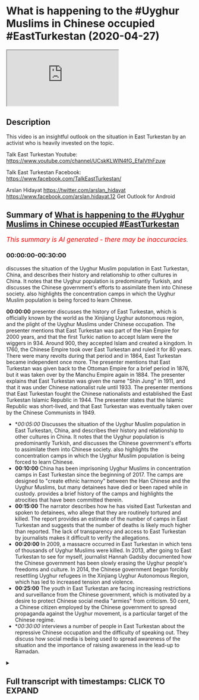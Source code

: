 # What is happening to the #Uyghur Muslims in Chinese occupied #EastTurkestan (2020-04-27)

<iframe loading='lazy' allow='autoplay' src='https://www.youtube.com/embed/jPRjuHtygYI'></iframe>

## Description

This video is an insightful outlook on the situation in East Turkestan by an activist who is heavily invested on the topic. 

Talk East Turkestan Youtube:
https://www.youtube.com/channel/UCskKLWlN4fG_EfaIVthFzuw

Talk East Turkestan Facebook:
https://www.facebook.com/TalkEastTurkestan/

Arslan Hidayat
https://twitter.com/arslan_hidayat
https://www.facebook.com/arslan.hidayat.12
Get Outlook for Android

## Summary of [What is happening to the #Uyghur Muslims in Chinese occupied #EastTurkestan](https://www.youtube.com/watch?v=jPRjuHtygYI)


*<span style="color:red; font-size:125%">This summary is AI generated - there may be inaccuracies</span>. [](/)*

### <a onclick="modifyYTiframeseektime('0')">00:00:00-00:30:00</a>

 discusses the situation of the Uyghur Muslim population in East Turkestan, China, and describes their history and relationship to other cultures in China. It notes that the Uyghur population is predominantly Turkish, and discusses the Chinese government's efforts to assimilate them into Chinese society.  also highlights the concentration camps in which the Uyghur Muslim population is being forced to learn Chinese.

**<a onclick="modifyYTiframeseektime('0')">00:00:00</a>**  presenter discusses the history of East Turkestan, which is officially known by the world as the Xinjiang Uyghur autonomous region, and the plight of the Uyghur Muslims under Chinese occupation. The presenter mentions that East Turkestan was part of the Han Empire for 2000 years, and that the first Turkic nation to accept Islam were the wiggers in 934. Around 900, they accepted Islam and created a kingdom. In 1760, the Chinese Empire took over East Turkestan and ruled it for 80 years. There were many revolts during that period and in 1864, East Turkestan became independent once more. The presenter mentions that East Turkestan was given back to the Ottoman Empire for a brief period in 1876, but it was taken over by the Manchu Empire again in 1884. The presenter explains that East Turkestan was given the name "Shin Jung" in 1911, and that it was under Chinese nationalist rule until 1933. The presenter mentions that East Turkestan fought the Chinese nationalists and established the East Turkestan Islamic Republic in 1944. The presenter states that the Islamic Republic was short-lived, and that East Turkestan was eventually taken over by the Chinese Communists in 1949.
* **<a onclick="modifyYTiframeseektime('300')">00:05:00</a>* Discusses the situation of the Uyghur Muslim population in East Turkestan, China, and describes their history and relationship to other cultures in China. It notes that the Uyghur population is predominantly Turkish, and discusses the Chinese government's efforts to assimilate them into Chinese society.  also highlights the concentration camps in which the Uyghur Muslim population is being forced to learn Chinese.
* **<a onclick="modifyYTiframeseektime('600')">00:10:00</a>** China has been imprisoning Uyghur Muslims in concentration camps in East Turkestan since the beginning of 2017. The camps are designed to "create ethnic harmony" between the Han Chinese and the Uyghur Muslims, but many detainees have died or been raped while in custody.  provides a brief history of the camps and highlights the atrocities that have been committed therein.
* **<a onclick="modifyYTiframeseektime('900')">00:15:00</a>** The narrator describes how he has visited East Turkestan and spoken to detainees, who allege that they are routinely tortured and killed. The report provides an estimate of the number of camps in East Turkestan and suggests that the number of deaths is likely much higher than reported. The lack of transparency and access to East Turkestan by journalists makes it difficult to verify the allegations.
* **<a onclick="modifyYTiframeseektime('1200')">00:20:00</a>** In 2009, a massacre occurred in East Turkestan in which tens of thousands of Uyghur Muslims were killed. In 2013, after going to East Turkestan to see for myself, journalist Hannah Gadsby documented how the Chinese government has been slowly erasing the Uyghur people's freedoms and culture. In 2014, the Chinese government began forcibly resettling Uyghur refugees in the Xinjiang Uyghur Autonomous Region, which has led to increased tension and violence.
* **<a onclick="modifyYTiframeseektime('1500')">00:25:00</a>** The youth in East Turkestan are facing increasing restrictions and surveillance from the Chinese government, which is motivated by a desire to protect Chinese social media "armies" from criticism. 50 cent, a Chinese citizen employed by the Chinese government to spread propaganda against the Uyghur movement, is a particular target of the Chinese regime.
* **<a onclick="modifyYTiframeseektime('1800')">00:30:00</a>* interviews a number of people in East Turkestan about the repressive Chinese occupation and the difficulty of speaking out. They discuss how social media is being used to spread awareness of the situation and the importance of raising awareness in the lead-up to Ramadan.

<details><summary><h2>Full transcript with timestamps: CLICK TO EXPAND</h2></summary>

<a onclick="modifyYTiframeseektime('0')">0:00:00</a> assalamualaikum warahmatullahi what I  
<a onclick="modifyYTiframeseektime('2')">0:00:02</a> care to and welcome to a special show  
<a onclick="modifyYTiframeseektime('4')">0:00:04</a> with a special guest who is a weaker  
<a onclick="modifyYTiframeseektime('7')">0:00:07</a> Muslim who is an activist who's been  
<a onclick="modifyYTiframeseektime('8')">0:00:08</a> very active on media mainstream media  
<a onclick="modifyYTiframeseektime('12')">0:00:12</a> BBC T is equal T NT or T RT a crabber  
<a onclick="modifyYTiframeseektime('17')">0:00:17</a> yeah yeah the Turkish channel right Al  
<a onclick="modifyYTiframeseektime('21')">0:00:21</a> Jazeera and many other and many other  
<a onclick="modifyYTiframeseektime('23')">0:00:23</a> important channels it's obviously got  
<a onclick="modifyYTiframeseektime('25')">0:00:25</a> very important information to give us  
<a onclick="modifyYTiframeseektime('28')">0:00:28</a> today about the plight of the weakened  
<a onclick="modifyYTiframeseektime('31')">0:00:31</a> Muslims in East Turkestan so before we  
<a onclick="modifyYTiframeseektime('36')">0:00:36</a> get started with what's happening on the  
<a onclick="modifyYTiframeseektime('38')">0:00:38</a> ground now I thought we potentially  
<a onclick="modifyYTiframeseektime('40')">0:00:40</a> better get started with maybe a brief  
<a onclick="modifyYTiframeseektime('43')">0:00:43</a> history of who are the weaker people and  
<a onclick="modifyYTiframeseektime('45')">0:00:45</a> what is the history of of those bigger  
<a onclick="modifyYTiframeseektime('48')">0:00:48</a> people in the East segment son sure um  
<a onclick="modifyYTiframeseektime('52')">0:00:52</a> today what what the Chinese call or what  
<a onclick="modifyYTiframeseektime('55')">0:00:55</a> it's officially called by the world  
<a onclick="modifyYTiframeseektime('56')">0:00:56</a> bodies as the Xin Jiang we got  
<a onclick="modifyYTiframeseektime('59')">0:00:59</a> autonomous region we often refer to as  
<a onclick="modifyYTiframeseektime('61')">0:01:01</a> Chinese occupied East Turkestan and I  
<a onclick="modifyYTiframeseektime('65')">0:01:05</a> mean you could go in 2000 years of  
<a onclick="modifyYTiframeseektime('67')">0:01:07</a> history but maybe the week is coming to  
<a onclick="modifyYTiframeseektime('71')">0:01:11</a> play especially during the Qatar Han  
<a onclick="modifyYTiframeseektime('74')">0:01:14</a> Empire period where the wiggers in 934  
<a onclick="modifyYTiframeseektime('77')">0:01:17</a> accept Islam and they are the first  
<a onclick="modifyYTiframeseektime('80')">0:01:20</a> Turkic nation to accept this lab and and  
<a onclick="modifyYTiframeseektime('83')">0:01:23</a> make a kingdom out of it they make the  
<a onclick="modifyYTiframeseektime('86')">0:01:26</a> first Kingdom and even the word Google  
<a onclick="modifyYTiframeseektime('89')">0:01:29</a> in Turkish regard actually means  
<a onclick="modifyYTiframeseektime('91')">0:01:31</a> civilize because they were the first  
<a onclick="modifyYTiframeseektime('93')">0:01:33</a> shows generally Turkic / Mongol people  
<a onclick="modifyYTiframeseektime('96')">0:01:36</a> are nomadic people and the week is were  
<a onclick="modifyYTiframeseektime('98')">0:01:38</a> the first branch of Turks to leave that  
<a onclick="modifyYTiframeseektime('101')">0:01:41</a> nomadic lifestyle and create a  
<a onclick="modifyYTiframeseektime('103')">0:01:43</a> civilization in agriculture and so  
<a onclick="modifyYTiframeseektime('107')">0:01:47</a> around 900 they accept Islam and then  
<a onclick="modifyYTiframeseektime('109')">0:01:49</a> it's like a few hundred years of within  
<a onclick="modifyYTiframeseektime('113')">0:01:53</a> a week a kingdom of different sort of  
<a onclick="modifyYTiframeseektime('115')">0:01:55</a> kingdoms within Turkey kingdoms it's not  
<a onclick="modifyYTiframeseektime('119')">0:01:59</a> until we get to about 1760 where we  
<a onclick="modifyYTiframeseektime('123')">0:02:03</a> start having issues with the Chinese  
<a onclick="modifyYTiframeseektime('126')">0:02:06</a> Empire and during that time we get into  
<a onclick="modifyYTiframeseektime('129')">0:02:09</a> contact the wiggers get into contact  
<a onclick="modifyYTiframeseektime('131')">0:02:11</a> with a Manchu Empire  
<a onclick="modifyYTiframeseektime('133')">0:02:13</a> and they take over what we now refer to  
<a onclick="modifyYTiframeseektime('136')">0:02:16</a> as East Turkestan in 1760 they sort of  
<a onclick="modifyYTiframeseektime('140')">0:02:20</a> rule that part of the land and we'll get  
<a onclick="modifyYTiframeseektime('143')">0:02:23</a> into the geography as well for about 80  
<a onclick="modifyYTiframeseektime('145')">0:02:25</a> or so years during those 80 years there  
<a onclick="modifyYTiframeseektime('148')">0:02:28</a> are many revolts and in about 1864 the  
<a onclick="modifyYTiframeseektime('154')">0:02:34</a> week has become independent once more  
<a onclick="modifyYTiframeseektime('156')">0:02:36</a> from the Manchu Empire and then during  
<a onclick="modifyYTiframeseektime('160')">0:02:40</a> that period for the for a very brief  
<a onclick="modifyYTiframeseektime('162')">0:02:42</a> period the week is actually give back to  
<a onclick="modifyYTiframeseektime('165')">0:02:45</a> the Ottoman empires world very briefly  
<a onclick="modifyYTiframeseektime('167')">0:02:47</a> but again it's short-lived and we are  
<a onclick="modifyYTiframeseektime('170')">0:02:50</a> taken over by the Manchurians again in  
<a onclick="modifyYTiframeseektime('173')">0:02:53</a> 1876 then for about eight years or so  
<a onclick="modifyYTiframeseektime('177')">0:02:57</a> there's a bit more revolt and then the  
<a onclick="modifyYTiframeseektime('180')">0:03:00</a> the Ching dynasty basically during that  
<a onclick="modifyYTiframeseektime('183')">0:03:03</a> period in 1884  
<a onclick="modifyYTiframeseektime('186')">0:03:06</a> we are labeled as Shin Jung which  
<a onclick="modifyYTiframeseektime('189')">0:03:09</a> literally means new frontier or new land  
<a onclick="modifyYTiframeseektime('193')">0:03:13</a> and then it's not until 1911 that the  
<a onclick="modifyYTiframeseektime('198')">0:03:18</a> Manchu Empire totally is wiped out by  
<a onclick="modifyYTiframeseektime('201')">0:03:21</a> the Chinese nationalists and we fall  
<a onclick="modifyYTiframeseektime('204')">0:03:24</a> under chinese nationalist rule and then  
<a onclick="modifyYTiframeseektime('207')">0:03:27</a> from 1911 to about 1933 we we fight the  
<a onclick="modifyYTiframeseektime('213')">0:03:33</a> Chinese nationalists and we establish  
<a onclick="modifyYTiframeseektime('215')">0:03:35</a> the East Turkestan Islamic Republic and  
<a onclick="modifyYTiframeseektime('218')">0:03:38</a> this is was established in the city of  
<a onclick="modifyYTiframeseektime('221')">0:03:41</a> kashgar which is very close to the which  
<a onclick="modifyYTiframeseektime('223')">0:03:43</a> which orders with Afghanistan and it's  
<a onclick="modifyYTiframeseektime('226')">0:03:46</a> actually recognized by but by the Afghan  
<a onclick="modifyYTiframeseektime('229')">0:03:49</a> government back then and also turkey the  
<a onclick="modifyYTiframeseektime('232')">0:03:52</a> Turkish Republic but unfortunately this  
<a onclick="modifyYTiframeseektime('235')">0:03:55</a> Islamic Republic is short-lived and then  
<a onclick="modifyYTiframeseektime('238')">0:03:58</a> we lose the fight to the Chinese  
<a onclick="modifyYTiframeseektime('241')">0:04:01</a> nationalists once more and then in in  
<a onclick="modifyYTiframeseektime('245')">0:04:05</a> about eleven years later in 1944 towards  
<a onclick="modifyYTiframeseektime('248')">0:04:08</a> the north of East Turkestan in the city  
<a onclick="modifyYTiframeseektime('250')">0:04:10</a> of gujja we established the East  
<a onclick="modifyYTiframeseektime('252')">0:04:12</a> Turkestan Republic and that goes on for  
<a onclick="modifyYTiframeseektime('255')">0:04:15</a> about five or six years until the  
<a onclick="modifyYTiframeseektime('257')">0:04:17</a> Chinese Communist disband that  
<a onclick="modifyYTiframeseektime('260')">0:04:20</a> government in 1949 and then we've been  
<a onclick="modifyYTiframeseektime('263')">0:04:23</a> living for the past 70 odd years and  
<a onclick="modifyYTiframeseektime('266')">0:04:26</a> communist rule Chinese communist rule  
<a onclick="modifyYTiframeseektime('269')">0:04:29</a> together with Tibet together with Inner  
<a onclick="modifyYTiframeseektime('271')">0:04:31</a> Mongolia and since that day they  
<a onclick="modifyYTiframeseektime('275')">0:04:35</a> promised us autonomy technically we are  
<a onclick="modifyYTiframeseektime('278')">0:04:38</a> labeled the shinjang we got enemies  
<a onclick="modifyYTiframeseektime('280')">0:04:40</a> region but we have we don't receive any  
<a onclick="modifyYTiframeseektime('283')">0:04:43</a> autonomy our leaders are puppets and we  
<a onclick="modifyYTiframeseektime('287')">0:04:47</a> and we've gone through many oppressions  
<a onclick="modifyYTiframeseektime('289')">0:04:49</a> throughout the times whether it be  
<a onclick="modifyYTiframeseektime('291')">0:04:51</a> during whether it be our own Arabic  
<a onclick="modifyYTiframeseektime('295')">0:04:55</a> script because we do use Arabic script  
<a onclick="modifyYTiframeseektime('297')">0:04:57</a> that was then later changed into Latin  
<a onclick="modifyYTiframeseektime('300')">0:05:00</a> for a period of time just like what  
<a onclick="modifyYTiframeseektime('302')">0:05:02</a> Turkey did with Ataturk but then later  
<a onclick="modifyYTiframeseektime('304')">0:05:04</a> again they changed it back to Arabic so  
<a onclick="modifyYTiframeseektime('307')">0:05:07</a> one you change the Arabic script once  
<a onclick="modifyYTiframeseektime('309')">0:05:09</a> you lose a whole generation of people  
<a onclick="modifyYTiframeseektime('311')">0:05:11</a> they become in the room and in another  
<a onclick="modifyYTiframeseektime('313')">0:05:13</a> 20 years you change the script once more  
<a onclick="modifyYTiframeseektime('315')">0:05:15</a> so the Chinese have been keeping the the  
<a onclick="modifyYTiframeseektime('319')">0:05:19</a> Weig as literate  
<a onclick="modifyYTiframeseektime('321')">0:05:21</a> [Music]  
<a onclick="modifyYTiframeseektime('322')">0:05:22</a> you know not knowledged and not schooled  
<a onclick="modifyYTiframeseektime('324')">0:05:24</a> and this is a typical of all communist  
<a onclick="modifyYTiframeseektime('328')">0:05:28</a> regimes you know attacking professors  
<a onclick="modifyYTiframeseektime('330')">0:05:30</a> attacking the rich attacking the  
<a onclick="modifyYTiframeseektime('332')">0:05:32</a> businessman and in attacking agency  
<a onclick="modifyYTiframeseektime('334')">0:05:34</a> basically I could go on until today  
<a onclick="modifyYTiframeseektime('337')">0:05:37</a> basically if you if you'd like or well I  
<a onclick="modifyYTiframeseektime('341')">0:05:41</a> mean that's that's very comprehensive in  
<a onclick="modifyYTiframeseektime('344')">0:05:44</a> the short space of time history  
<a onclick="modifyYTiframeseektime('348')">0:05:48</a> tree-like of the of the Weir's what are  
<a onclick="modifyYTiframeseektime('352')">0:05:52</a> the population sizes just for people to  
<a onclick="modifyYTiframeseektime('353')">0:05:53</a> get kind of more of a visual picture now  
<a onclick="modifyYTiframeseektime('355')">0:05:55</a> what's what is the population size what  
<a onclick="modifyYTiframeseektime('357')">0:05:57</a> language do people speak tell us more  
<a onclick="modifyYTiframeseektime('360')">0:06:00</a> about these people I mean to what extent  
<a onclick="modifyYTiframeseektime('362')">0:06:02</a> are they integrated into Chinese society  
<a onclick="modifyYTiframeseektime('364')">0:06:04</a> if at all to what extent are they likely  
<a onclick="modifyYTiframeseektime('367')">0:06:07</a> to know Mandarin Chinese or any kind of  
<a onclick="modifyYTiframeseektime('370')">0:06:10</a> Chinese so give us a bit of a glimpse as  
<a onclick="modifyYTiframeseektime('374')">0:06:14</a> to what what the wiggers are like today  
<a onclick="modifyYTiframeseektime('377')">0:06:17</a> and and something about the week of  
<a onclick="modifyYTiframeseektime('379')">0:06:19</a> people yes so the week is by nature by  
<a onclick="modifyYTiframeseektime('384')">0:06:24</a> nature or by say blood are a link to the  
<a onclick="modifyYTiframeseektime('387')">0:06:27</a> Turks so even when you go to Turkey or  
<a onclick="modifyYTiframeseektime('389')">0:06:29</a> when you talk to Turkish people they  
<a onclick="modifyYTiframeseektime('392')">0:06:32</a> they have this special tree of you know  
<a onclick="modifyYTiframeseektime('394')">0:06:34</a> what they call like where their gene  
<a onclick="modifyYTiframeseektime('396')">0:06:36</a> comes from or so to speak so we are  
<a onclick="modifyYTiframeseektime('399')">0:06:39</a> linked to the Turkic people  
<a onclick="modifyYTiframeseektime('400')">0:06:40</a> and when we refer to East Turkestan we  
<a onclick="modifyYTiframeseektime('403')">0:06:43</a> don't just refer to the wiggers even  
<a onclick="modifyYTiframeseektime('405')">0:06:45</a> though we make the majority within the  
<a onclick="modifyYTiframeseektime('408')">0:06:48</a> framework of Turkestan or Eastern  
<a onclick="modifyYTiframeseektime('410')">0:06:50</a> castaigne Kazakh Turks is Beck Turks  
<a onclick="modifyYTiframeseektime('412')">0:06:52</a> Kurds Turks hotter Turks the the wiggers  
<a onclick="modifyYTiframeseektime('417')">0:06:57</a> the language itself is Turkish so if I  
<a onclick="modifyYTiframeseektime('421')">0:07:01</a> were to speak say say - Ali Dawa very  
<a onclick="modifyYTiframeseektime('424')">0:07:04</a> slowly in the wiggling which you would  
<a onclick="modifyYTiframeseektime('426')">0:07:06</a> understand me I do know the Turkish  
<a onclick="modifyYTiframeseektime('428')">0:07:08</a> language itself as well so that the  
<a onclick="modifyYTiframeseektime('431')">0:07:11</a> Turks understand each other and the  
<a onclick="modifyYTiframeseektime('435')">0:07:15</a> language wise according to Chinese  
<a onclick="modifyYTiframeseektime('438')">0:07:18</a> statistics we are 11 million people but  
<a onclick="modifyYTiframeseektime('440')">0:07:20</a> we say we are anywhere anywhere between  
<a onclick="modifyYTiframeseektime('444')">0:07:24</a> 25 to 40 million obviously the Chinese  
<a onclick="modifyYTiframeseektime('447')">0:07:27</a> don't let us do any statistics they seem  
<a onclick="modifyYTiframeseektime('449')">0:07:29</a> to just keep our population the same  
<a onclick="modifyYTiframeseektime('451')">0:07:31</a> over especially after 1990 our  
<a onclick="modifyYTiframeseektime('454')">0:07:34</a> population hasn't changed for some  
<a onclick="modifyYTiframeseektime('455')">0:07:35</a> reason they like to keep it small on  
<a onclick="modifyYTiframeseektime('457')">0:07:37</a> paper and when the first when before  
<a onclick="modifyYTiframeseektime('462')">0:07:42</a> China's invasion the the Chinese  
<a onclick="modifyYTiframeseektime('465')">0:07:45</a> population is Turkestan was less than a  
<a onclick="modifyYTiframeseektime('467')">0:07:47</a> percent maybe like half a percent but  
<a onclick="modifyYTiframeseektime('470')">0:07:50</a> now according to China it's about 50 50  
<a onclick="modifyYTiframeseektime('474')">0:07:54</a> 50 percent Han and then 50 percent we  
<a onclick="modifyYTiframeseektime('476')">0:07:56</a> guess and then within that 50 percent  
<a onclick="modifyYTiframeseektime('478')">0:07:58</a> there are a small minority of Cossacks  
<a onclick="modifyYTiframeseektime('480')">0:08:00</a> could his respects Attar's yeah but  
<a onclick="modifyYTiframeseektime('486')">0:08:06</a> those are the weaker people for you and  
<a onclick="modifyYTiframeseektime('488')">0:08:08</a> the frustration with the Chinese  
<a onclick="modifyYTiframeseektime('491')">0:08:11</a> government is that while whilst many  
<a onclick="modifyYTiframeseektime('493')">0:08:13</a> other cultures because China posts  
<a onclick="modifyYTiframeseektime('496')">0:08:16</a> itself and prides itself of having 56  
<a onclick="modifyYTiframeseektime('499')">0:08:19</a> nationalities within or 56 ethnic groups  
<a onclick="modifyYTiframeseektime('503')">0:08:23</a> within China but we are the ones that  
<a onclick="modifyYTiframeseektime('507')">0:08:27</a> haven't necessarily integrated into  
<a onclick="modifyYTiframeseektime('509')">0:08:29</a> there or been assimilated into their  
<a onclick="modifyYTiframeseektime('512')">0:08:32</a> framework and it's maybe you've heard of  
<a onclick="modifyYTiframeseektime('516')">0:08:36</a> the recent crackdown in the last three  
<a onclick="modifyYTiframeseektime('518')">0:08:38</a> years these concentration camps where  
<a onclick="modifyYTiframeseektime('521')">0:08:41</a> they finally said enough is enough  
<a onclick="modifyYTiframeseektime('524')">0:08:44</a> you're either going to become Chinese or  
<a onclick="modifyYTiframeseektime('526')">0:08:46</a> not because how our allegiance has not  
<a onclick="modifyYTiframeseektime('530')">0:08:50</a> been necessarily to Beijing it's been  
<a onclick="modifyYTiframeseektime('533')">0:08:53</a> more  
<a onclick="modifyYTiframeseektime('534')">0:08:54</a> towards to our Turkic brothers in  
<a onclick="modifyYTiframeseektime('535')">0:08:55</a> Central Asia to to our Middle Eastern  
<a onclick="modifyYTiframeseektime('539')">0:08:59</a> brothers in the Middle East so we looked  
<a onclick="modifyYTiframeseektime('542')">0:09:02</a> out and even the way we look the way we  
<a onclick="modifyYTiframeseektime('544')">0:09:04</a> speak in recent years I mean the the  
<a onclick="modifyYTiframeseektime('548')">0:09:08</a> weaker people have had to learn Chinese  
<a onclick="modifyYTiframeseektime('550')">0:09:10</a> I mean it is it is that is it is the  
<a onclick="modifyYTiframeseektime('553')">0:09:13</a> nation's language after all if you don't  
<a onclick="modifyYTiframeseektime('555')">0:09:15</a> know Chinese you wouldn't be able to  
<a onclick="modifyYTiframeseektime('557')">0:09:17</a> study so weak is predominantly do you  
<a onclick="modifyYTiframeseektime('560')">0:09:20</a> know the Chinese Mandarin language yeah  
<a onclick="modifyYTiframeseektime('563')">0:09:23</a> and you may have heard that and we'll  
<a onclick="modifyYTiframeseektime('566')">0:09:26</a> probably get into that later that why  
<a onclick="modifyYTiframeseektime('567')">0:09:27</a> they're putting us into concentration  
<a onclick="modifyYTiframeseektime('569')">0:09:29</a> camp is to teach us Chinese Mandarin but  
<a onclick="modifyYTiframeseektime('571')">0:09:31</a> most of the people that that you've seen  
<a onclick="modifyYTiframeseektime('573')">0:09:33</a> put are actually very educated people so  
<a onclick="modifyYTiframeseektime('578')">0:09:38</a> let's get to that right now because I  
<a onclick="modifyYTiframeseektime('580')">0:09:40</a> think we've got a good picture of who  
<a onclick="modifyYTiframeseektime('582')">0:09:42</a> the weaker people are what the history  
<a onclick="modifyYTiframeseektime('584')">0:09:44</a> is because I think that he realizes them  
<a onclick="modifyYTiframeseektime('586')">0:09:46</a> not just for let's say non-muslims who  
<a onclick="modifyYTiframeseektime('589')">0:09:49</a> are watching this but also for us  
<a onclick="modifyYTiframeseektime('592')">0:09:52</a> Muslims who might not have much  
<a onclick="modifyYTiframeseektime('594')">0:09:54</a> information about the weekers myself  
<a onclick="modifyYTiframeseektime('597')">0:09:57</a> included so I think it's very important  
<a onclick="modifyYTiframeseektime('599')">0:09:59</a> that we we do study a little bit more  
<a onclick="modifyYTiframeseektime('601')">0:10:01</a> about the history studied a little bit  
<a onclick="modifyYTiframeseektime('603')">0:10:03</a> more about the society and the people  
<a onclick="modifyYTiframeseektime('605')">0:10:05</a> what's going on in China now so the most  
<a onclick="modifyYTiframeseektime('610')">0:10:10</a> recent thing that has been going on  
<a onclick="modifyYTiframeseektime('613')">0:10:13</a> especially since the beginning of 2017  
<a onclick="modifyYTiframeseektime('616')">0:10:16</a> China have decided to put the wiggers  
<a onclick="modifyYTiframeseektime('618')">0:10:18</a> into and and we've seen it and today I  
<a onclick="modifyYTiframeseektime('623')">0:10:23</a> made a video about it as well just like  
<a onclick="modifyYTiframeseektime('625')">0:10:25</a> what happened to the Jews into  
<a onclick="modifyYTiframeseektime('626')">0:10:26</a> concentration camps before I mean it's  
<a onclick="modifyYTiframeseektime('630')">0:10:30</a> not like it's starting 2017 the the  
<a onclick="modifyYTiframeseektime('633')">0:10:33</a> weeks have always been oppressed over  
<a onclick="modifyYTiframeseektime('635')">0:10:35</a> the last 70 years but especially these  
<a onclick="modifyYTiframeseektime('638')">0:10:38</a> last three years regardless of how  
<a onclick="modifyYTiframeseektime('641')">0:10:41</a> religious someone is or regardless of  
<a onclick="modifyYTiframeseektime('645')">0:10:45</a> how loyal they were to the Communist  
<a onclick="modifyYTiframeseektime('647')">0:10:47</a> Party it based simply on your ethnic  
<a onclick="modifyYTiframeseektime('651')">0:10:51</a> identity you were put into this  
<a onclick="modifyYTiframeseektime('653')">0:10:53</a> concentration camp to be basically fixed  
<a onclick="modifyYTiframeseektime('657')">0:10:57</a> or to be retrained re-educated and in  
<a onclick="modifyYTiframeseektime('661')">0:11:01</a> the process many have died so if I if I  
<a onclick="modifyYTiframeseektime('665')">0:11:05</a> can go into what actually happened  
<a onclick="modifyYTiframeseektime('666')">0:11:06</a> in these camps there are actually four  
<a onclick="modifyYTiframeseektime('668')">0:11:08</a> types of camps for four levels of camps  
<a onclick="modifyYTiframeseektime('671')">0:11:11</a> the first type of camp is the lightest  
<a onclick="modifyYTiframeseektime('674')">0:11:14</a> where probably the people that have that  
<a onclick="modifyYTiframeseektime('678')">0:11:18</a> are not a threat to society so sort of  
<a onclick="modifyYTiframeseektime('681')">0:11:21</a> threats to Chinese society is if you  
<a onclick="modifyYTiframeseektime('684')">0:11:24</a> have connections overseas if you make a  
<a onclick="modifyYTiframeseektime('687')">0:11:27</a> telephone call overseas if you have if  
<a onclick="modifyYTiframeseektime('689')">0:11:29</a> you if you have ever owned any religious  
<a onclick="modifyYTiframeseektime('692')">0:11:32</a> items so holding on to prayer mats or  
<a onclick="modifyYTiframeseektime('695')">0:11:35</a> Koran or hanging things or saying I  
<a onclick="modifyYTiframeseektime('700')">0:11:40</a> don't know if you've got religious or  
<a onclick="modifyYTiframeseektime('702')">0:11:42</a> possessions or so you can check this out  
<a onclick="modifyYTiframeseektime('706')">0:11:46</a> as well  
<a onclick="modifyYTiframeseektime('707')">0:11:47</a> 1.1 million Chinese officials were sent  
<a onclick="modifyYTiframeseektime('711')">0:11:51</a> in to  
<a onclick="modifyYTiframeseektime('712')">0:11:52</a> Weger homes and and you had no choice  
<a onclick="modifyYTiframeseektime('716')">0:11:56</a> for this under the guise of creating  
<a onclick="modifyYTiframeseektime('720')">0:12:00</a> ethnic harmony between the Han and the  
<a onclick="modifyYTiframeseektime('723')">0:12:03</a> Wigga and we thought you know this is  
<a onclick="modifyYTiframeseektime('726')">0:12:06</a> good all right that they'll get to know  
<a onclick="modifyYTiframeseektime('728')">0:12:08</a> what it'll be like a cultural exchange  
<a onclick="modifyYTiframeseektime('730')">0:12:10</a> because it's very easy very I mean even  
<a onclick="modifyYTiframeseektime('733')">0:12:13</a> though we cousin Han Chinese do work  
<a onclick="modifyYTiframeseektime('735')">0:12:15</a> together it's it's very unlikely that  
<a onclick="modifyYTiframeseektime('737')">0:12:17</a> you would invite that let have them  
<a onclick="modifyYTiframeseektime('738')">0:12:18</a> sleep over and all this during that time  
<a onclick="modifyYTiframeseektime('740')">0:12:20</a> the wigs were surveilled and they saw  
<a onclick="modifyYTiframeseektime('743')">0:12:23</a> how they interacted so this notion of or  
<a onclick="modifyYTiframeseektime('747')">0:12:27</a> they could practice at home and not  
<a onclick="modifyYTiframeseektime('750')">0:12:30</a> practice outside that doesn't exist for  
<a onclick="modifyYTiframeseektime('752')">0:12:32</a> us so during that time they were able to  
<a onclick="modifyYTiframeseektime('754')">0:12:34</a> establish how whether how much Chinese  
<a onclick="modifyYTiframeseektime('758')">0:12:38</a> Mandarin they spoke at home because now  
<a onclick="modifyYTiframeseektime('761')">0:12:41</a> in public spaces the weaker language  
<a onclick="modifyYTiframeseektime('763')">0:12:43</a> itself is banned so how what sort of  
<a onclick="modifyYTiframeseektime('767')">0:12:47</a> lessons were they teaching their kids  
<a onclick="modifyYTiframeseektime('768')">0:12:48</a> and it could be things like not even at  
<a onclick="modifyYTiframeseektime('771')">0:12:51</a> fully Islamic like my son eat with your  
<a onclick="modifyYTiframeseektime('774')">0:12:54</a> right hand  
<a onclick="modifyYTiframeseektime('775')">0:12:55</a> like there's no sir you know you don't  
<a onclick="modifyYTiframeseektime('778')">0:12:58</a> even have to say all the the the  
<a onclick="modifyYTiframeseektime('780')">0:13:00</a> Shaitaan eats with his left it's just  
<a onclick="modifyYTiframeseektime('781')">0:13:01</a> available white with his right hand so  
<a onclick="modifyYTiframeseektime('784')">0:13:04</a> all these things are jotted down and  
<a onclick="modifyYTiframeseektime('786')">0:13:06</a> jotted in and so from this they sort of  
<a onclick="modifyYTiframeseektime('790')">0:13:10</a> gather who's at what degree so the  
<a onclick="modifyYTiframeseektime('793')">0:13:13</a> lightest punishment is basically this  
<a onclick="modifyYTiframeseektime('795')">0:13:15</a> first sort of care will you literally go  
<a onclick="modifyYTiframeseektime('797')">0:13:17</a> to like work from 9:00 to 5:00 your  
<a onclick="modifyYTiframeseektime('800')">0:13:20</a> this is the lightest is the actual camp  
<a onclick="modifyYTiframeseektime('805')">0:13:25</a> where you are Satan and you actually  
<a onclick="modifyYTiframeseektime('807')">0:13:27</a> stay you live there people have told us  
<a onclick="modifyYTiframeseektime('811')">0:13:31</a> former detainees have told us and this  
<a onclick="modifyYTiframeseektime('814')">0:13:34</a> is widely covered in Western media and  
<a onclick="modifyYTiframeseektime('816')">0:13:36</a> east media they were on four to five  
<a onclick="modifyYTiframeseektime('819')">0:13:39</a> hundred calorie diets they were made to  
<a onclick="modifyYTiframeseektime('822')">0:13:42</a> repent macabre to Xi Jinping and there  
<a onclick="modifyYTiframeseektime('827')">0:13:47</a> are signs out on the streets and again  
<a onclick="modifyYTiframeseektime('829')">0:13:49</a> this is everything that I'm gonna say is  
<a onclick="modifyYTiframeseektime('831')">0:13:51</a> recorded you can do your own research of  
<a onclick="modifyYTiframeseektime('833')">0:13:53</a> this that Xi Jinping is literally God  
<a onclick="modifyYTiframeseektime('836')">0:13:56</a> and they haven't have a TV screen on him  
<a onclick="modifyYTiframeseektime('838')">0:13:58</a> and you need to write letters to him and  
<a onclick="modifyYTiframeseektime('840')">0:14:00</a> so people are making Toba because they  
<a onclick="modifyYTiframeseektime('843')">0:14:03</a> were making tawba to Allah so religion  
<a onclick="modifyYTiframeseektime('845')">0:14:05</a> not just Islam Christianity Buddhism  
<a onclick="modifyYTiframeseektime('848')">0:14:08</a> Falun Gong you may have heard of these  
<a onclick="modifyYTiframeseektime('850')">0:14:10</a> groups any religion and this is under  
<a onclick="modifyYTiframeseektime('853')">0:14:13</a> all communist regimes are banned even  
<a onclick="modifyYTiframeseektime('855')">0:14:15</a> though they have stayed one religion  
<a onclick="modifyYTiframeseektime('857')">0:14:17</a> where they propagate their own communism  
<a onclick="modifyYTiframeseektime('858')">0:14:18</a> and it's not real religion so that's the  
<a onclick="modifyYTiframeseektime('860')">0:14:20</a> main sort of concentration camp that  
<a onclick="modifyYTiframeseektime('862')">0:14:22</a> we're talking about where there are four  
<a onclick="modifyYTiframeseektime('864')">0:14:24</a> to five hundred calorie diets women are  
<a onclick="modifyYTiframeseektime('866')">0:14:26</a> sterilized they are injected with  
<a onclick="modifyYTiframeseektime('868')">0:14:28</a> something but but the the former  
<a onclick="modifyYTiframeseektime('870')">0:14:30</a> detainees the women they were saying  
<a onclick="modifyYTiframeseektime('872')">0:14:32</a> they they they ended up not having their  
<a onclick="modifyYTiframeseektime('874')">0:14:34</a> periods there is gang rape regardless of  
<a onclick="modifyYTiframeseektime('878')">0:14:38</a> men and women even some men have  
<a onclick="modifyYTiframeseektime('881')">0:14:41</a> testified that they were gang-raped by  
<a onclick="modifyYTiframeseektime('883')">0:14:43</a> prison guards and once the evidence  
<a onclick="modifyYTiframeseektime('887')">0:14:47</a> would miss all of the evidence is based  
<a onclick="modifyYTiframeseektime('890')">0:14:50</a> on testimony and number two there is  
<a onclick="modifyYTiframeseektime('892')">0:14:52</a> satellite images of the actual camps but  
<a onclick="modifyYTiframeseektime('895')">0:14:55</a> video footage of actually what's  
<a onclick="modifyYTiframeseektime('898')">0:14:58</a> happening no we don't have any footage  
<a onclick="modifyYTiframeseektime('899')">0:14:59</a> of this so it's based on testimony the  
<a onclick="modifyYTiframeseektime('902')">0:15:02</a> mowjood the the realization of the camps  
<a onclick="modifyYTiframeseektime('905')">0:15:05</a> have been seen on through google images  
<a onclick="modifyYTiframeseektime('909')">0:15:09</a> through google maps and whenever any  
<a onclick="modifyYTiframeseektime('911')">0:15:11</a> foreign visitor investigate the  
<a onclick="modifyYTiframeseektime('914')">0:15:14</a> journalist does want to go to a specific  
<a onclick="modifyYTiframeseektime('917')">0:15:17</a> area and follow those addresses on the  
<a onclick="modifyYTiframeseektime('919')">0:15:19</a> maps that were given they are stopped if  
<a onclick="modifyYTiframeseektime('922')">0:15:22</a> there is nothing to hide why stopping  
<a onclick="modifyYTiframeseektime('924')">0:15:24</a> them and so for example i've seen  
<a onclick="modifyYTiframeseektime('928')">0:15:28</a> yourself for example going to a row  
<a onclick="modifyYTiframeseektime('930')">0:15:30</a> Hinda going to you know these very  
<a onclick="modifyYTiframeseektime('932')">0:15:32</a> delicate sensitive places  
<a onclick="modifyYTiframeseektime('934')">0:15:34</a> you would not be able to do that in East  
<a onclick="modifyYTiframeseektime('936')">0:15:36</a> Turkestan you want to be able to  
<a onclick="modifyYTiframeseektime('939')">0:15:39</a> interview the people so that's the  
<a onclick="modifyYTiframeseektime('941')">0:15:41</a> second solo that's it that's the second  
<a onclick="modifyYTiframeseektime('943')">0:15:43</a> camp the third camp yeah what ask you  
<a onclick="modifyYTiframeseektime('947')">0:15:47</a> just on that point yeah how would you  
<a onclick="modifyYTiframeseektime('950')">0:15:50</a> compare the wigger situation with the  
<a onclick="modifyYTiframeseektime('952')">0:15:52</a> ring gear situation you know as you kind  
<a onclick="modifyYTiframeseektime('956')">0:15:56</a> of mentioned I'm gonna go into Burma but  
<a onclick="modifyYTiframeseektime('957')">0:15:57</a> I went to Cox's Bazar which is on the  
<a onclick="modifyYTiframeseektime('960')">0:16:00</a> account of all the with Burma and I  
<a onclick="modifyYTiframeseektime('963')">0:16:03</a> spoke to many of the women said that  
<a onclick="modifyYTiframeseektime('966')">0:16:06</a> they seemed their own children you know  
<a onclick="modifyYTiframeseektime('969')">0:16:09</a> put into fires and burn alive and gang  
<a onclick="modifyYTiframeseektime('973')">0:16:13</a> rape but all this first sinister stuff I  
<a onclick="modifyYTiframeseektime('976')">0:16:16</a> was gonna ask to what extent now is that  
<a onclick="modifyYTiframeseektime('979')">0:16:19</a> comparable with what's going on in China  
<a onclick="modifyYTiframeseektime('982')">0:16:22</a> are we seeing the same kind of thing as  
<a onclick="modifyYTiframeseektime('985')">0:16:25</a> it is it just genocide or killings and  
<a onclick="modifyYTiframeseektime('987')">0:16:27</a> I've been what kind of numbers are we  
<a onclick="modifyYTiframeseektime('989')">0:16:29</a> talking about is there anywhere similar  
<a onclick="modifyYTiframeseektime('991')">0:16:31</a> to running game but would you say it's  
<a onclick="modifyYTiframeseektime('994')">0:16:34</a> lesser than that we just say it's  
<a onclick="modifyYTiframeseektime('996')">0:16:36</a> similar to it in many ways or what would  
<a onclick="modifyYTiframeseektime('998')">0:16:38</a> be your assessment so basically based  
<a onclick="modifyYTiframeseektime('1001')">0:16:41</a> based on what the former detainees have  
<a onclick="modifyYTiframeseektime('1002')">0:16:42</a> said they're saying anyway based on  
<a onclick="modifyYTiframeseektime('1005')">0:16:45</a> their experiences on average they were  
<a onclick="modifyYTiframeseektime('1006')">0:16:46</a> saying they were at least seeing ten  
<a onclick="modifyYTiframeseektime('1009')">0:16:49</a> people every month leaving their cells  
<a onclick="modifyYTiframeseektime('1011')">0:16:51</a> and not being able to come back this is  
<a onclick="modifyYTiframeseektime('1013')">0:16:53</a> what they were telling us that they  
<a onclick="modifyYTiframeseektime('1014')">0:16:54</a> actually saw ten people die in front of  
<a onclick="modifyYTiframeseektime('1017')">0:16:57</a> their eyes every month they're saying  
<a onclick="modifyYTiframeseektime('1019')">0:16:59</a> that there's anywhere between 1,000 to  
<a onclick="modifyYTiframeseektime('1023')">0:17:03</a> 2,000 camps so you can only guesstimate  
<a onclick="modifyYTiframeseektime('1026')">0:17:06</a> there are no official numbers I mean  
<a onclick="modifyYTiframeseektime('1028')">0:17:08</a> killing them yes that they are killing  
<a onclick="modifyYTiframeseektime('1031')">0:17:11</a> them but that they're killing them in a  
<a onclick="modifyYTiframeseektime('1033')">0:17:13</a> way that they are they're being put  
<a onclick="modifyYTiframeseektime('1035')">0:17:15</a> through this camp but the people that  
<a onclick="modifyYTiframeseektime('1039')">0:17:19</a> are dying and not being they are not  
<a onclick="modifyYTiframeseektime('1042')">0:17:22</a> able to take that torture it's not like  
<a onclick="modifyYTiframeseektime('1047')">0:17:27</a> a bullet to your head but just through  
<a onclick="modifyYTiframeseektime('1050')">0:17:30</a> those lack of nutrition through the  
<a onclick="modifyYTiframeseektime('1054')">0:17:34</a> torture through someone's questions  
<a onclick="modifyYTiframeseektime('1059')">0:17:39</a> well what kind of torture methods are we  
<a onclick="modifyYTiframeseektime('1062')">0:17:42</a> talking about it sohow yeah yeah what so  
<a onclick="modifyYTiframeseektime('1066')">0:17:46</a> so we're talking about  
<a onclick="modifyYTiframeseektime('1068')">0:17:48</a> we're talking about sitting on wood  
<a onclick="modifyYTiframeseektime('1072')">0:17:52</a> there is a special made chairs you may  
<a onclick="modifyYTiframeseektime('1074')">0:17:54</a> have heard them Tiger chairs for some of  
<a onclick="modifyYTiframeseektime('1077')">0:17:57</a> the detainees have said 15 to 16 hours  
<a onclick="modifyYTiframeseektime('1080')">0:18:00</a> at a time and when they're or they are  
<a onclick="modifyYTiframeseektime('1084')">0:18:04</a> made to stand in certain positions for  
<a onclick="modifyYTiframeseektime('1086')">0:18:06</a> many hours at a time  
<a onclick="modifyYTiframeseektime('1088')">0:18:08</a> they are interrogated they are given  
<a onclick="modifyYTiframeseektime('1090')">0:18:10</a> pills or they're given these special  
<a onclick="modifyYTiframeseektime('1091')">0:18:11</a> injections so that they don't fall  
<a onclick="modifyYTiframeseektime('1093')">0:18:13</a> asleep after a while if you're not  
<a onclick="modifyYTiframeseektime('1097')">0:18:17</a> sleeping for days on end through these  
<a onclick="modifyYTiframeseektime('1100')">0:18:20</a> through torture methods the human body  
<a onclick="modifyYTiframeseektime('1102')">0:18:22</a> isn't able to take it and say so you  
<a onclick="modifyYTiframeseektime('1104')">0:18:24</a> have tens of people die from each cell  
<a onclick="modifyYTiframeseektime('1107')">0:18:27</a> this this is how they are dying  
<a onclick="modifyYTiframeseektime('1109')">0:18:29</a> generally this is what the detainees are  
<a onclick="modifyYTiframeseektime('1111')">0:18:31</a> saying it's not straight up like for  
<a onclick="modifyYTiframeseektime('1113')">0:18:33</a> example the the footage that you see  
<a onclick="modifyYTiframeseektime('1115')">0:18:35</a> coming out of Inga they you can at least  
<a onclick="modifyYTiframeseektime('1118')">0:18:38</a> get footage of you can see the people  
<a onclick="modifyYTiframeseektime('1121')">0:18:41</a> dying but in East Turkestan this is  
<a onclick="modifyYTiframeseektime('1123')">0:18:43</a> impossible because everything is done  
<a onclick="modifyYTiframeseektime('1124')">0:18:44</a> under closed doors it's the difference  
<a onclick="modifyYTiframeseektime('1127')">0:18:47</a> between the two and to be honest there  
<a onclick="modifyYTiframeseektime('1130')">0:18:50</a> are hinder or the Burma the government  
<a onclick="modifyYTiframeseektime('1133')">0:18:53</a> there or the regime they don't have the  
<a onclick="modifyYTiframeseektime('1135')">0:18:55</a> capacity to do what cause china has the  
<a onclick="modifyYTiframeseektime('1138')">0:18:58</a> the economic power to keep it under  
<a onclick="modifyYTiframeseektime('1140')">0:19:00</a> wraps and we're basically saying if  
<a onclick="modifyYTiframeseektime('1144')">0:19:04</a> they're not if they haven't got anything  
<a onclick="modifyYTiframeseektime('1146')">0:19:06</a> to hide why are journalists you know  
<a onclick="modifyYTiframeseektime('1148')">0:19:08</a> constantly followed they are not able to  
<a onclick="modifyYTiframeseektime('1151')">0:19:11</a> report freely and still to this day no  
<a onclick="modifyYTiframeseektime('1153')">0:19:13</a> UN investigators are able to come and  
<a onclick="modifyYTiframeseektime('1155')">0:19:15</a> you people that you were able to go to  
<a onclick="modifyYTiframeseektime('1158')">0:19:18</a> the border in and talk to the people  
<a onclick="modifyYTiframeseektime('1160')">0:19:20</a> that went through this this oppression  
<a onclick="modifyYTiframeseektime('1162')">0:19:22</a> whereas you would never be able to do  
<a onclick="modifyYTiframeseektime('1164')">0:19:24</a> this in Kyrgyzstan or um but you could  
<a onclick="modifyYTiframeseektime('1169')">0:19:29</a> talk to people outside say in the UK or  
<a onclick="modifyYTiframeseektime('1172')">0:19:32</a> in the West so that's a second  
<a onclick="modifyYTiframeseektime('1175')">0:19:35</a> personally of you see yes yes I walk  
<a onclick="modifyYTiframeseektime('1179')">0:19:39</a> again with it so basically the last time  
<a onclick="modifyYTiframeseektime('1184')">0:19:44</a> I was there in 2014 basically from a  
<a onclick="modifyYTiframeseektime('1187')">0:19:47</a> child I've been going there every 3 3 or  
<a onclick="modifyYTiframeseektime('1189')">0:19:49</a> 4 years my mum will take me and we would  
<a onclick="modifyYTiframeseektime('1192')">0:19:52</a> stay as a mum son in three four or five  
<a onclick="modifyYTiframeseektime('1193')">0:19:53</a> months at a time  
<a onclick="modifyYTiframeseektime('1194')">0:19:54</a> and basically for me me going there as a  
<a onclick="modifyYTiframeseektime('1198')">0:19:58</a> foreigner I don't really see much post  
<a onclick="modifyYTiframeseektime('1201')">0:20:01</a> to  
<a onclick="modifyYTiframeseektime('1201')">0:20:01</a> 2009 2009 you may have heard there was  
<a onclick="modifyYTiframeseektime('1204')">0:20:04</a> something called the autumn chili  
<a onclick="modifyYTiframeseektime('1205')">0:20:05</a> massacre or the orange shy riots which  
<a onclick="modifyYTiframeseektime('1208')">0:20:08</a> stemmed from the wiggers in this place  
<a onclick="modifyYTiframeseektime('1212')">0:20:12</a> called Guangdong which is part of China  
<a onclick="modifyYTiframeseektime('1214')">0:20:14</a> these we Gers were working in toy  
<a onclick="modifyYTiframeseektime('1216')">0:20:16</a> factories in China why were we was  
<a onclick="modifyYTiframeseektime('1219')">0:20:19</a> working over there because there is this  
<a onclick="modifyYTiframeseektime('1223')">0:20:23</a> a mr. Sweden to another issue where  
<a onclick="modifyYTiframeseektime('1225')">0:20:25</a> where the child the Han Chinese are  
<a onclick="modifyYTiframeseektime('1227')">0:20:27</a> called over to work in East Turkestan  
<a onclick="modifyYTiframeseektime('1229')">0:20:29</a> the jobs the homes the all the  
<a onclick="modifyYTiframeseektime('1232')">0:20:32</a> advantages are for them and we just  
<a onclick="modifyYTiframeseektime('1234')">0:20:34</a> don't have anything don't benefit  
<a onclick="modifyYTiframeseektime('1236')">0:20:36</a> economically we girls are sent to work  
<a onclick="modifyYTiframeseektime('1238')">0:20:38</a> in these factories to make our phones to  
<a onclick="modifyYTiframeseektime('1241')">0:20:41</a> make cashews we've heard that Chinese  
<a onclick="modifyYTiframeseektime('1243')">0:20:43</a> labor is cheap but we go labor is  
<a onclick="modifyYTiframeseektime('1245')">0:20:45</a> cheaper so what happened in 2009 was in  
<a onclick="modifyYTiframeseektime('1248')">0:20:48</a> sha1 on June 26 2009 we because the  
<a onclick="modifyYTiframeseektime('1253')">0:20:53</a> Chinese workers was not happy they were  
<a onclick="modifyYTiframeseektime('1254')">0:20:54</a> losing their jobs because of wiggers  
<a onclick="modifyYTiframeseektime('1256')">0:20:56</a> many weekers were slaughtered massacred  
<a onclick="modifyYTiframeseektime('1258')">0:20:58</a> by workers and it was a huge cover-up  
<a onclick="modifyYTiframeseektime('1261')">0:21:01</a> the Chinese government didn't release it  
<a onclick="modifyYTiframeseektime('1264')">0:21:04</a> to the news so the wiggers in East  
<a onclick="modifyYTiframeseektime('1267')">0:21:07</a> Turkistan went to the government the  
<a onclick="modifyYTiframeseektime('1269')">0:21:09</a> central government and told them look 10  
<a onclick="modifyYTiframeseektime('1271')">0:21:11</a> days ago this happened why I what what  
<a onclick="modifyYTiframeseektime('1273')">0:21:13</a> what have you done about this said they  
<a onclick="modifyYTiframeseektime('1276')">0:21:16</a> did they did nothing so on the 5th of  
<a onclick="modifyYTiframeseektime('1278')">0:21:18</a> July 2009 the we're peacefully and they  
<a onclick="modifyYTiframeseektime('1283')">0:21:23</a> were met with gunfire they literally  
<a onclick="modifyYTiframeseektime('1286')">0:21:26</a> were met with the [ __ ] square but  
<a onclick="modifyYTiframeseektime('1289')">0:21:29</a> the East Turkestan version of square for  
<a onclick="modifyYTiframeseektime('1292')">0:21:32</a> that next year we had no internet access  
<a onclick="modifyYTiframeseektime('1295')">0:21:35</a> with them and so they were able to round  
<a onclick="modifyYTiframeseektime('1298')">0:21:38</a> up people killed we estimate anywhere  
<a onclick="modifyYTiframeseektime('1300')">0:21:40</a> between 10 to 20 thousand of our youth  
<a onclick="modifyYTiframeseektime('1303')">0:21:43</a> were slaughtered many of my family  
<a onclick="modifyYTiframeseektime('1306')">0:21:46</a> members but many of my friends who  
<a onclick="modifyYTiframeseektime('1310')">0:21:50</a> living overseas  
<a onclick="modifyYTiframeseektime('1311')">0:21:51</a> most of them lost family members and  
<a onclick="modifyYTiframeseektime('1315')">0:21:55</a> your family members now I'm not and they  
<a onclick="modifyYTiframeseektime('1319')">0:21:59</a> would not get in contact with me because  
<a onclick="modifyYTiframeseektime('1321')">0:22:01</a> one I'm overseas and two I'm an activist  
<a onclick="modifyYTiframeseektime('1324')">0:22:04</a> as well big no-no  
<a onclick="modifyYTiframeseektime('1326')">0:22:06</a> so I did go to East Turkestan post 2009  
<a onclick="modifyYTiframeseektime('1330')">0:22:10</a> and it was different even I was being  
<a onclick="modifyYTiframeseektime('1332')">0:22:12</a> checked before I wasn't checked at the  
<a onclick="modifyYTiframeseektime('1334')">0:22:14</a> border they  
<a onclick="modifyYTiframeseektime('1334')">0:22:14</a> I was going through little things but  
<a onclick="modifyYTiframeseektime('1337')">0:22:17</a> when I got there when I was hooking to  
<a onclick="modifyYTiframeseektime('1339')">0:22:19</a> the people they would be like you know  
<a onclick="modifyYTiframeseektime('1340')">0:22:20</a> what you should stay in the big city  
<a onclick="modifyYTiframeseektime('1342')">0:22:22</a> doesn't go to the little other little  
<a onclick="modifyYTiframeseektime('1344')">0:22:24</a> towns because each time that you go to  
<a onclick="modifyYTiframeseektime('1347')">0:22:27</a> you're going to be registered and there  
<a onclick="modifyYTiframeseektime('1349')">0:22:29</a> has to be like what you said like a  
<a onclick="modifyYTiframeseektime('1350')">0:22:30</a> caffeine or like like a guarantor they  
<a onclick="modifyYTiframeseektime('1353')">0:22:33</a> have to take care of you and if you if  
<a onclick="modifyYTiframeseektime('1355')">0:22:35</a> you're out of place if you do anything  
<a onclick="modifyYTiframeseektime('1357')">0:22:37</a> wrong they get in trouble and simply me  
<a onclick="modifyYTiframeseektime('1361')">0:22:41</a> being there and staying at a wig is home  
<a onclick="modifyYTiframeseektime('1363')">0:22:43</a> in itself is very dangerous it's not at  
<a onclick="modifyYTiframeseektime('1366')">0:22:46</a> the danger now where you're not allowed  
<a onclick="modifyYTiframeseektime('1368')">0:22:48</a> to stay at just any random person's home  
<a onclick="modifyYTiframeseektime('1370')">0:22:50</a> for a foreigner now you can't just stay  
<a onclick="modifyYTiframeseektime('1372')">0:22:52</a> at people's homes I think you have to  
<a onclick="modifyYTiframeseektime('1373')">0:22:53</a> register at a hotel so yeah so I post  
<a onclick="modifyYTiframeseektime('1380')">0:23:00</a> 2009 it's it's it's slowly been like  
<a onclick="modifyYTiframeseektime('1383')">0:23:03</a> they're the the cultural filter or what  
<a onclick="modifyYTiframeseektime('1387')">0:23:07</a> your what your able to say what you're  
<a onclick="modifyYTiframeseektime('1389')">0:23:09</a> able to do whether it be on social media  
<a onclick="modifyYTiframeseektime('1391')">0:23:11</a> or just arm Street has been slowly your  
<a onclick="modifyYTiframeseektime('1394')">0:23:14</a> freedoms are slowly slowly being taken  
<a onclick="modifyYTiframeseektime('1396')">0:23:16</a> away but every ten years since 1949  
<a onclick="modifyYTiframeseektime('1399')">0:23:19</a> there's always been like a culling of  
<a onclick="modifyYTiframeseektime('1401')">0:23:21</a> the wiggers now and so yeah so that's  
<a onclick="modifyYTiframeseektime('1405')">0:23:25</a> the second type of can the third type of  
<a onclick="modifyYTiframeseektime('1407')">0:23:27</a> camp is and that is an actual prison or  
<a onclick="modifyYTiframeseektime('1410')">0:23:30</a> you're actually sentenced your Center  
<a onclick="modifyYTiframeseektime('1413')">0:23:33</a> for for I wouldn't say reasons I would  
<a onclick="modifyYTiframeseektime('1416')">0:23:36</a> say excuses so it would be like you are  
<a onclick="modifyYTiframeseektime('1419')">0:23:39</a> praying okay ten years um you you were  
<a onclick="modifyYTiframeseektime('1423')">0:23:43</a> using whatsapp or you had very come  
<a onclick="modifyYTiframeseektime('1430')">0:23:50</a> people get any some people get twenty so  
<a onclick="modifyYTiframeseektime('1432')">0:23:52</a> some people say oh they gathered people  
<a onclick="modifyYTiframeseektime('1435')">0:23:55</a> in their home to pray that they were  
<a onclick="modifyYTiframeseektime('1439')">0:23:59</a> praying say a shot together so the  
<a onclick="modifyYTiframeseektime('1442')">0:24:02</a> little things like is for owning a Koran  
<a onclick="modifyYTiframeseektime('1444')">0:24:04</a> for saying salaam-o-alaikum for saying  
<a onclick="modifyYTiframeseektime('1446')">0:24:06</a> and for example if you tell someone and  
<a onclick="modifyYTiframeseektime('1448')">0:24:08</a> they overhear brother don't do that  
<a onclick="modifyYTiframeseektime('1450')">0:24:10</a> Haram that you know that in itself is a  
<a onclick="modifyYTiframeseektime('1453')">0:24:13</a> crime and you have to be that there is a  
<a onclick="modifyYTiframeseektime('1458')">0:24:18</a> cancer there is a tumor in your mind and  
<a onclick="modifyYTiframeseektime('1460')">0:24:20</a> this is quoting the Chinese government  
<a onclick="modifyYTiframeseektime('1462')">0:24:22</a> I'm not saying to Mayan cancer from my  
<a onclick="modifyYTiframeseektime('1463')">0:24:23</a> mind from their documents that were  
<a onclick="modifyYTiframeseektime('1466')">0:24:26</a> leaked last year they said  
<a onclick="modifyYTiframeseektime('1468')">0:24:28</a> is to mana is cancer which is Islam  
<a onclick="modifyYTiframeseektime('1471')">0:24:31</a> needs to be removed these people have  
<a onclick="modifyYTiframeseektime('1474')">0:24:34</a> been extreme effects trimmed and then  
<a onclick="modifyYTiframeseektime('1477')">0:24:37</a> the fourth type of sort of camp is the  
<a onclick="modifyYTiframeseektime('1480')">0:24:40</a> fourth labor where people they say well  
<a onclick="modifyYTiframeseektime('1483')">0:24:43</a> this uneducated youth we have to give  
<a onclick="modifyYTiframeseektime('1485')">0:24:45</a> them jobs but when you talk to these  
<a onclick="modifyYTiframeseektime('1487')">0:24:47</a> people they were earning anywhere  
<a onclick="modifyYTiframeseektime('1489')">0:24:49</a> between one thousand one thousand five  
<a onclick="modifyYTiframeseektime('1490')">0:24:50</a> hundred US dollars which is good money  
<a onclick="modifyYTiframeseektime('1492')">0:24:52</a> and now they're down to that 200  
<a onclick="modifyYTiframeseektime('1494')">0:24:54</a> American dollars that they're making and  
<a onclick="modifyYTiframeseektime('1496')">0:24:56</a> and and the main narrative that the  
<a onclick="modifyYTiframeseektime('1498')">0:24:58</a> Chinese give is we gotta educate the  
<a onclick="modifyYTiframeseektime('1500')">0:25:00</a> youth there are no Chinese that are not  
<a onclick="modifyYTiframeseektime('1502')">0:25:02</a> the law but they're locking up even 40  
<a onclick="modifyYTiframeseektime('1504')">0:25:04</a> year-olds 50 year old six-year-olds as I  
<a onclick="modifyYTiframeseektime('1506')">0:25:06</a> mentioned my own father-in-law who is a  
<a onclick="modifyYTiframeseektime('1508')">0:25:08</a> famous actor and comedian you've simply  
<a onclick="modifyYTiframeseektime('1511')">0:25:11</a> type in his name into YouTube his name  
<a onclick="modifyYTiframeseektime('1513')">0:25:13</a> is Arden VG Adi elves face mi JIT is a  
<a onclick="modifyYTiframeseektime('1517')">0:25:17</a> everyone knows him is the equivalent to  
<a onclick="modifyYTiframeseektime('1519')">0:25:19</a> Jim Carrey or Michael McIntyre in the UK  
<a onclick="modifyYTiframeseektime('1521')">0:25:21</a> even he was placed in a camp and he  
<a onclick="modifyYTiframeseektime('1525')">0:25:25</a> studied with Xi Jinping's wife at the  
<a onclick="modifyYTiframeseektime('1528')">0:25:28</a> central academy of drama and arts in  
<a onclick="modifyYTiframeseektime('1530')">0:25:30</a> Beijing in the mid 80s  
<a onclick="modifyYTiframeseektime('1531')">0:25:31</a> so people who code this the CCP line  
<a onclick="modifyYTiframeseektime('1535')">0:25:35</a> were even sent to these camps and are  
<a onclick="modifyYTiframeseektime('1537')">0:25:37</a> still amazed and he was lucky enough to  
<a onclick="modifyYTiframeseektime('1540')">0:25:40</a> be released last September but he has  
<a onclick="modifyYTiframeseektime('1543')">0:25:43</a> still not called us in Turkey it's very  
<a onclick="modifyYTiframeseektime('1549')">0:25:49</a> bleak you know and very horrible to be  
<a onclick="modifyYTiframeseektime('1554')">0:25:54</a> honest you know image that you've given  
<a onclick="modifyYTiframeseektime('1557')">0:25:57</a> us of what's going on people will be  
<a onclick="modifyYTiframeseektime('1560')">0:26:00</a> wondering now what can we do about this  
<a onclick="modifyYTiframeseektime('1562')">0:26:02</a> I mean what are the steps while the  
<a onclick="modifyYTiframeseektime('1565')">0:26:05</a> productive steps we can use to move  
<a onclick="modifyYTiframeseektime('1567')">0:26:07</a> forward and how can we follow your work  
<a onclick="modifyYTiframeseektime('1571')">0:26:11</a> in particular and help you with your  
<a onclick="modifyYTiframeseektime('1573')">0:26:13</a> what you're doing so basically what we  
<a onclick="modifyYTiframeseektime('1576')">0:26:16</a> do is we we basically do our work from  
<a onclick="modifyYTiframeseektime('1580')">0:26:20</a> Twitter and Facebook and we also team up  
<a onclick="modifyYTiframeseektime('1583')">0:26:23</a> with other activists as well and also  
<a onclick="modifyYTiframeseektime('1586')">0:26:26</a> Western organizations like Amnesty  
<a onclick="modifyYTiframeseektime('1588')">0:26:28</a> International Human Rights Watch and so  
<a onclick="modifyYTiframeseektime('1592')">0:26:32</a> you gotta imagine that these  
<a onclick="modifyYTiframeseektime('1593')">0:26:33</a> organizations if there was really a  
<a onclick="modifyYTiframeseektime('1595')">0:26:35</a> terror issue or an extreme issue they  
<a onclick="modifyYTiframeseektime('1597')">0:26:37</a> wouldn't come near us at all if this was  
<a onclick="modifyYTiframeseektime('1599')">0:26:39</a> really the case on Visa Western elite  
<a onclick="modifyYTiframeseektime('1601')">0:26:41</a> organized  
<a onclick="modifyYTiframeseektime('1602')">0:26:42</a> human rights organization yes so we work  
<a onclick="modifyYTiframeseektime('1608')">0:26:48</a> so we work specifically with say groups  
<a onclick="modifyYTiframeseektime('1611')">0:26:51</a> like the world with Congress or we get  
<a onclick="modifyYTiframeseektime('1613')">0:26:53</a> Human Rights Project so and - so we feed  
<a onclick="modifyYTiframeseektime('1617')">0:26:57</a> off each other we share each other's  
<a onclick="modifyYTiframeseektime('1618')">0:26:58</a> work we talk in different  
<a onclick="modifyYTiframeseektime('1621')">0:27:01</a> what is your is your Twitter so my  
<a onclick="modifyYTiframeseektime('1624')">0:27:04</a> Twitter is add arts Lancer ARS LAN  
<a onclick="modifyYTiframeseektime('1628')">0:27:08</a> underscore he diet HIV aya tea and the  
<a onclick="modifyYTiframeseektime('1632')">0:27:12</a> Facebook pages talk to is Turkestan it's  
<a onclick="modifyYTiframeseektime('1635')">0:27:15</a> the most popular Weger Facebook page and  
<a onclick="modifyYTiframeseektime('1638')">0:27:18</a> the only reason why we got home ela cork  
<a onclick="modifyYTiframeseektime('1642')">0:27:22</a> - East Turkestan it's like - number 2 or  
<a onclick="modifyYTiframeseektime('1647')">0:27:27</a> T oh yeah okay yeah yeah Facebook or you  
<a onclick="modifyYTiframeseektime('1655')">0:27:35</a> can just type in my name and you see me  
<a onclick="modifyYTiframeseektime('1656')">0:27:36</a> all that Google anyway yes they can see  
<a onclick="modifyYTiframeseektime('1662')">0:27:42</a> you on the screen as well yes so we were  
<a onclick="modifyYTiframeseektime('1666')">0:27:46</a> talking about how important social media  
<a onclick="modifyYTiframeseektime('1668')">0:27:48</a> is so I'll just tell you a little story  
<a onclick="modifyYTiframeseektime('1669')">0:27:49</a> what happened last year I want everyone  
<a onclick="modifyYTiframeseektime('1672')">0:27:52</a> to look up the term 50 cent social media  
<a onclick="modifyYTiframeseektime('1675')">0:27:55</a> army you can google this and this is  
<a onclick="modifyYTiframeseektime('1677')">0:27:57</a> literally 50 cent social media army and  
<a onclick="modifyYTiframeseektime('1681')">0:28:01</a> if you simply google this you will see  
<a onclick="modifyYTiframeseektime('1683')">0:28:03</a> the money that the Chinese that the  
<a onclick="modifyYTiframeseektime('1686')">0:28:06</a> Chinese government pays its citizens to  
<a onclick="modifyYTiframeseektime('1689')">0:28:09</a> basically from writing comments and  
<a onclick="modifyYTiframeseektime('1691')">0:28:11</a> posting comments supporting or anti  
<a onclick="modifyYTiframeseektime('1694')">0:28:14</a> wigger or antique tibetan or anti hong  
<a onclick="modifyYTiframeseektime('1697')">0:28:17</a> kong to go against these movements from  
<a onclick="modifyYTiframeseektime('1700')">0:28:20</a> making videos saying you know  
<a onclick="modifyYTiframeseektime('1704')">0:28:24</a> stay strong UK you know you know you'll  
<a onclick="modifyYTiframeseektime('1707')">0:28:27</a> get over the coronavirus and all this so  
<a onclick="modifyYTiframeseektime('1710')">0:28:30</a> we got these people they attacked our  
<a onclick="modifyYTiframeseektime('1712')">0:28:32</a> page all right with comments and  
<a onclick="modifyYTiframeseektime('1714')">0:28:34</a> bringing down our rating and they posted  
<a onclick="modifyYTiframeseektime('1717')">0:28:37</a> it and they SH and they got written by  
<a onclick="modifyYTiframeseektime('1719')">0:28:39</a> the club Global Times which is a Chinese  
<a onclick="modifyYTiframeseektime('1722')">0:28:42</a> CCP Channel which boosted our what he  
<a onclick="modifyYTiframeseektime('1727')">0:28:47</a> call it our presence CNN got in touch  
<a onclick="modifyYTiframeseektime('1730')">0:28:50</a> with us and you can find these articles  
<a onclick="modifyYTiframeseektime('1731')">0:28:51</a> on CNN talking about how our page was it  
<a onclick="modifyYTiframeseektime('1736')">0:28:56</a> before you when you say us who are you  
<a onclick="modifyYTiframeseektime('1738')">0:28:58</a> talking about in particular also me and  
<a onclick="modifyYTiframeseektime('1742')">0:29:02</a> there is another Brotherhood given in  
<a onclick="modifyYTiframeseektime('1743')">0:29:03</a> sabe we run East Turkestan talk these  
<a onclick="modifyYTiframeseektime('1746')">0:29:06</a> two stand together  
<a onclick="modifyYTiframeseektime('1747')">0:29:07</a> right yeah and so through the Facebook  
<a onclick="modifyYTiframeseektime('1752')">0:29:12</a> page yeah and and so they promoted a  
<a onclick="modifyYTiframeseektime('1756')">0:29:16</a> page and basically what I'm trying to  
<a onclick="modifyYTiframeseektime('1758')">0:29:18</a> say is for the Chinese mentality of the  
<a onclick="modifyYTiframeseektime('1762')">0:29:22</a> of the Chinese government is that they  
<a onclick="modifyYTiframeseektime('1765')">0:29:25</a> want to save face so even little  
<a onclick="modifyYTiframeseektime('1768')">0:29:28</a> Facebook I mean we've only got like  
<a onclick="modifyYTiframeseektime('1769')">0:29:29</a> 60,000 followers little Facebook pages  
<a onclick="modifyYTiframeseektime('1772')">0:29:32</a> like us the Chinese regime finds us a  
<a onclick="modifyYTiframeseektime('1777')">0:29:37</a> threat and we'll find anyone who speaks  
<a onclick="modifyYTiframeseektime('1780')">0:29:40</a> about the Whig issue the the Tibetan  
<a onclick="modifyYTiframeseektime('1783')">0:29:43</a> issue or any other oppressed peoples in  
<a onclick="modifyYTiframeseektime('1786')">0:29:46</a> China no matter how small you are they  
<a onclick="modifyYTiframeseektime('1789')">0:29:49</a> will try and ridicule you or or they'll  
<a onclick="modifyYTiframeseektime('1791')">0:29:51</a> make you as fake with spreading fake  
<a onclick="modifyYTiframeseektime('1793')">0:29:53</a> news and our argument has always been  
<a onclick="modifyYTiframeseektime('1796')">0:29:56</a> what if we're so fake let us in let the  
<a onclick="modifyYTiframeseektime('1798')">0:29:58</a> people in let the likes of yourself in  
<a onclick="modifyYTiframeseektime('1801')">0:30:01</a> and talk to the people why are PR are  
<a onclick="modifyYTiframeseektime('1805')">0:30:05</a> the week to week is get in trouble get  
<a onclick="modifyYTiframeseektime('1807')">0:30:07</a> put in jail for talking to journalists  
<a onclick="modifyYTiframeseektime('1809')">0:30:09</a> and so so don't think that what we do on  
<a onclick="modifyYTiframeseektime('1815')">0:30:15</a> social media or others don't social  
<a onclick="modifyYTiframeseektime('1816')">0:30:16</a> media every little bit hashtagging  
<a onclick="modifyYTiframeseektime('1818')">0:30:18</a> sharing the material that we've got  
<a onclick="modifyYTiframeseektime('1820')">0:30:20</a> listening to us telling your friends and  
<a onclick="modifyYTiframeseektime('1823')">0:30:23</a> family  
<a onclick="modifyYTiframeseektime('1824')">0:30:24</a> it may seem small but it's really huge  
<a onclick="modifyYTiframeseektime('1826')">0:30:26</a> and we just need people to be aware of  
<a onclick="modifyYTiframeseektime('1829')">0:30:29</a> this because in a few days time  
<a onclick="modifyYTiframeseektime('1831')">0:30:31</a> inshallah to Allah Ramadan is starting  
<a onclick="modifyYTiframeseektime('1833')">0:30:33</a> and like what a few moments ago you are  
<a onclick="modifyYTiframeseektime('1835')">0:30:35</a> comparing the raw anger and but I am I  
<a onclick="modifyYTiframeseektime('1839')">0:30:39</a> always compare also philistine because  
<a onclick="modifyYTiframeseektime('1842')">0:30:42</a> in philistine inshallah may Allah  
<a onclick="modifyYTiframeseektime('1844')">0:30:44</a> relieve the Dunham's of the Palestinian  
<a onclick="modifyYTiframeseektime('1847')">0:30:47</a> brothers and sisters from the Israeli  
<a onclick="modifyYTiframeseektime('1850')">0:30:50</a> Zionists but to now the Palestinians  
<a onclick="modifyYTiframeseektime('1852')">0:30:52</a> will still be able to fast this Ramadan  
<a onclick="modifyYTiframeseektime('1855')">0:30:55</a> they will still be able to wear the  
<a onclick="modifyYTiframeseektime('1856')">0:30:56</a> hijab they'll still have the beard  
<a onclick="modifyYTiframeseektime('1858')">0:30:58</a> they'll still be able to pray they'll  
<a onclick="modifyYTiframeseektime('1860')">0:31:00</a> still be able to read advance they'll  
<a onclick="modifyYTiframeseektime('1862')">0:31:02</a> still be able to give their kids Muslim  
<a onclick="modifyYTiframeseektime('1865')">0:31:05</a> names they'll still be able to read  
<a onclick="modifyYTiframeseektime('1866')">0:31:06</a> Arabic talking Arabic  
<a onclick="modifyYTiframeseektime('1869')">0:31:09</a> still be able to protest they'll still  
<a onclick="modifyYTiframeseektime('1872')">0:31:12</a> be able to call their Dell and  
<a onclick="modifyYTiframeseektime('1874')">0:31:14</a> Philistine in Phyllis the word is  
<a onclick="modifyYTiframeseektime('1878')">0:31:18</a> Turkestan is banned in East Turkestan if  
<a onclick="modifyYTiframeseektime('1881')">0:31:21</a> the word itself what we're doing now is  
<a onclick="modifyYTiframeseektime('1884')">0:31:24</a> illegal if we were enjoying in strictest  
<a onclick="modifyYTiframeseektime('1887')">0:31:27</a> time right now so I would like people to  
<a onclick="modifyYTiframeseektime('1889')">0:31:29</a> think about these things ahead of  
<a onclick="modifyYTiframeseektime('1891')">0:31:31</a> Ramadan yeah well I mean I was just  
<a onclick="modifyYTiframeseektime('1895')">0:31:35</a> having a conversation with Chomsky  
<a onclick="modifyYTiframeseektime('1896')">0:31:36</a> yesterday yeah he said something which I  
<a onclick="modifyYTiframeseektime('1900')">0:31:40</a> think we can end with which is and you  
<a onclick="modifyYTiframeseektime('1904')">0:31:44</a> know it's very important to first note  
<a onclick="modifyYTiframeseektime('1906')">0:31:46</a> before before I do that that I've been  
<a onclick="modifyYTiframeseektime('1909')">0:31:49</a> enlightened by I love what you said I  
<a onclick="modifyYTiframeseektime('1910')">0:31:50</a> want to thank you for coming on the show  
<a onclick="modifyYTiframeseektime('1912')">0:31:52</a> and I want to thank you once again I  
<a onclick="modifyYTiframeseektime('1914')">0:31:54</a> want to reiterate your Twitter what was  
<a onclick="modifyYTiframeseektime('1916')">0:31:56</a> that again ad artist lon so my name the  
<a onclick="modifyYTiframeseektime('1920')">0:32:00</a> ars lan underscore he died at hid a y8e  
<a onclick="modifyYTiframeseektime('1926')">0:32:06</a> and the Facebook poke is talk to his  
<a onclick="modifyYTiframeseektime('1929')">0:32:09</a> cookie stop so he said using social  
<a onclick="modifyYTiframeseektime('1932')">0:32:12</a> media if we don't use it you know the  
<a onclick="modifyYTiframeseektime('1935')">0:32:15</a> biggest erases will so this is you know  
<a onclick="modifyYTiframeseektime('1939')">0:32:19</a> in a manner for us to to put this this  
<a onclick="modifyYTiframeseektime('1941')">0:32:21</a> case forward and and this is a very  
<a onclick="modifyYTiframeseektime('1944')">0:32:24</a> important thing that needs to be  
<a onclick="modifyYTiframeseektime('1946')">0:32:26</a> highlighted  
<a onclick="modifyYTiframeseektime('1946')">0:32:26</a> but it's investigated by Western media  
<a onclick="modifyYTiframeseektime('1949')">0:32:29</a> streams I thank you again for coming on  
<a onclick="modifyYTiframeseektime('1952')">0:32:32</a> the show and for enlightening us  
<a onclick="modifyYTiframeseektime('1955')">0:32:35</a> historical perspective it's surely  
<a onclick="modifyYTiframeseektime('1958')">0:32:38</a> enough from a political one as well  
<a onclick="modifyYTiframeseektime('1960')">0:32:40</a> thank you very much arsalan today it  
<a onclick="modifyYTiframeseektime('1962')">0:32:42</a> thank you for having me  
</details>
